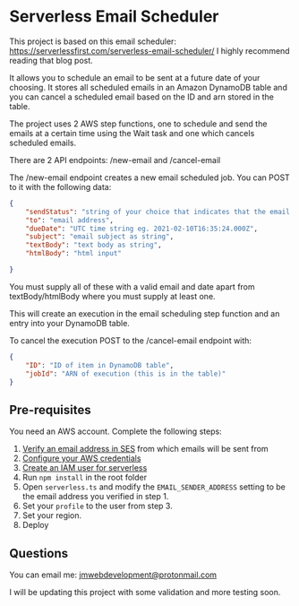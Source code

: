 # Serverless Email Scheduler

This project is based on this email scheduler: https://serverlessfirst.com/serverless-email-scheduler/
I highly recommend reading that blog post.

It allows you to schedule an email to be sent at a future date of your choosing. It stores all scheduled emails in an Amazon DynamoDB table and you can cancel a scheduled email based on the ID and arn stored in the table.

The project uses 2 AWS step functions, one to schedule and send the emails at a certain time using the Wait task and one which cancels scheduled emails.

There are 2 API endpoints: /new-email and /cancel-email

The /new-email endpoint creates a new email scheduled job. You can POST to it with the following data:

```json
{  
	"sendStatus": "string of your choice that indicates that the email has been scheduled not sent eg. INIT",
	"to": "email address",
	"dueDate": "UTC time string eg. 2021-02-10T16:35:24.000Z",
	"subject": "email subject as string",
	"textBody": "text body as string",
	"htmlBody": "html input"

}
```

You must supply all of these with a valid email and date apart from textBody/htmlBody where you must supply at least one. 

This will create an execution in the email scheduling step function and an entry into your DynamoDB table. 

To cancel the execution POST to the /cancel-email endpoint with:

```json
{  
	"ID": "ID of item in DynamoDB table",
	"jobId": "ARN of execution (this is in the table)"
}
```



## Pre-requisites

You need an AWS account. Complete the following steps:

1. [Verify an email address in SES](https://docs.aws.amazon.com/ses/latest/DeveloperGuide/verify-email-addresses.html) from which emails will be sent from
2. [Configure your AWS credentials](https://serverless.com/framework/docs/providers/aws/guide/credentials/)
3. [Create an IAM user for serverless](https://www.serverless.com/framework/docs/providers/aws/guide/credentials/) 
4. Run `npm install` in the root folder
5. Open `serverless.ts` and modify the `EMAIL_SENDER_ADDRESS` setting to be the email address you verified in step 1. 
6. Set your `profile` to the user from step 3.
7. Set your region.
8. Deploy



## Questions

You can email me: jmwebdevelopment@protonmail.com

I will be updating this project with some validation and more testing soon. 
